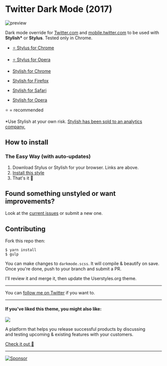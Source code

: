 # Twitter Dark Mode (2017)
![preview](http://share.wojtek.im/pW1uwr+)

Dark mode override for [Twitter.com](https://twitter.com) and [mobile.twitter.com](https://mobile.twitter.com) to be used with **Stylish\*** or **Stylus**. Tested only in Chrome.

- [⭐ Stylus for Chrome](https://chrome.google.com/webstore/detail/stylus/clngdbkpkpeebahjckkjfobafhncgmne)
- [⭐ Stylus for Opera](https://addons.opera.com/en/extensions/details/stylus/)

- [Stylish for Chrome](https://chrome.google.com/webstore/detail/fjnbnpbmkenffdnngjfgmeleoegfcffe)
- [Stylish for Firefox](https://addons.mozilla.org/en-US/firefox/addon/stylish/?src=external-userstyleshome)
- [Stylish for Safari](http://sobolev.us/stylish/)
- [Stylish for Opera](https://addons.opera.com/extensions/details/stylish/)


⭐ = recommended

\*Use Stylish at your own risk. [Stylish has been sold to an analytics company.](https://forum.userstyles.org/discussion/53233/announcement-to-the-community)


## How to install

### The Easy Way (with auto-updates)

1. Download Stylus or Stylish for your browser. Links are above.
2. [Install this style](https://userstyles.org/styles/135366/twitter-dark-mode-2017)
3. That's it 🎉


## Found something unstyled or want improvements?

Look at the [current issues](https://github.com/dubstrike/twitter-dark-mode/issues) or submit a new one.


## Contributing

Fork this repo then:

```
$ yarn install
$ gulp
```

You can make changes to `darkmode.scss`. It will compile & beautify on save.
Once you're done, push to your branch and submit a PR.

I'll review it and merge it, then update the Userstyles.org theme.

---

You can [follow me on Twitter](https://twitter.com/pugson) if you want to.

----

#### If you've liked this theme, you might also like:

<a href="https://rayfeed.com">                                           
  <img src="https://static.rayfeed.xyz/rayfeed-logo-green-small.svg" /> 
</a>

A platform that helps you release successful products by discussing <br />and testing upcoming & existing features with your customers.

[Check it out 👀](https://rayfeed.com)

----

[![Sponsor](https://app.codesponsor.io/embed/SVEk3kwMeWtwcwzcRb7K1Rax/dubstrike/twitter-dark-mode.svg)](https://app.codesponsor.io/link/SVEk3kwMeWtwcwzcRb7K1Rax/dubstrike/twitter-dark-mode)
